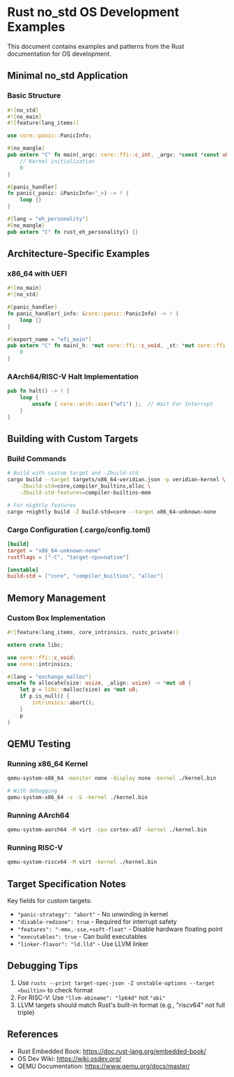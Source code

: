 # Rust no_std OS Development Examples

This document contains examples and patterns from the Rust documentation for OS development.

## Minimal no_std Application

### Basic Structure
```rust
#![no_std]
#![no_main]
#![feature(lang_items)]

use core::panic::PanicInfo;

#[no_mangle]
pub extern "C" fn main(_argc: core::ffi::c_int, _argv: *const *const u8) -> core::ffi::c_int {
    // Kernel initialization
    0
}

#[panic_handler]
fn panic(_panic: &PanicInfo<'_>) -> ! {
    loop {}
}

#[lang = "eh_personality"]
#[no_mangle]
pub extern "C" fn rust_eh_personality() {}
```

## Architecture-Specific Examples

### x86_64 with UEFI
```rust
#![no_main]
#![no_std]

#[panic_handler]
fn panic_handler(_info: &core::panic::PanicInfo) -> ! {
    loop {}
}

#[export_name = "efi_main"]
pub extern "C" fn main(_h: *mut core::ffi::c_void, _st: *mut core::ffi::c_void) -> usize {
    0
}
```

### AArch64/RISC-V Halt Implementation
```rust
pub fn halt() -> ! {
    loop {
        unsafe { core::arch::asm!("wfi") };  // Wait For Interrupt
    }
}
```

## Building with Custom Targets

### Build Commands
```bash
# Build with custom target and -Zbuild-std
cargo build --target targets/x86_64-veridian.json -p veridian-kernel \
    -Zbuild-std=core,compiler_builtins,alloc \
    -Zbuild-std-features=compiler-builtins-mem

# For nightly features
cargo +nightly build -Z build-std=core --target x86_64-unknown-none
```

### Cargo Configuration (.cargo/config.toml)
```toml
[build]
target = "x86_64-unknown-none"
rustflags = ["-C", "target-cpu=native"]

[unstable]
build-std = ["core", "compiler_builtins", "alloc"]
```

## Memory Management

### Custom Box Implementation
```rust
#![feature(lang_items, core_intrinsics, rustc_private)]

extern crate libc;

use core::ffi::c_void;
use core::intrinsics;

#[lang = "exchange_malloc"]
unsafe fn allocate(size: usize, _align: usize) -> *mut u8 {
    let p = libc::malloc(size) as *mut u8;
    if p.is_null() {
        intrinsics::abort();
    }
    p
}
```

## QEMU Testing

### Running x86_64 Kernel
```bash
qemu-system-x86_64 -monitor none -display none -kernel ./kernel.bin

# With debugging
qemu-system-x86_64 -s -S -kernel ./kernel.bin
```

### Running AArch64
```bash
qemu-system-aarch64 -M virt -cpu cortex-a57 -kernel ./kernel.bin
```

### Running RISC-V
```bash
qemu-system-riscv64 -M virt -kernel ./kernel.bin
```

## Target Specification Notes

Key fields for custom targets:
- `"panic-strategy": "abort"` - No unwinding in kernel
- `"disable-redzone": true` - Required for interrupt safety
- `"features": "-mmx,-sse,+soft-float"` - Disable hardware floating point
- `"executables": true` - Can build executables
- `"linker-flavor": "ld.lld"` - Use LLVM linker

## Debugging Tips

1. Use `rustc --print target-spec-json -Z unstable-options --target <builtin>` to check format
2. For RISC-V: Use `"llvm-abiname": "lp64d"` not `"abi"`
3. LLVM targets should match Rust's built-in format (e.g., "riscv64" not full triple)

## References

- Rust Embedded Book: https://doc.rust-lang.org/embedded-book/
- OS Dev Wiki: https://wiki.osdev.org/
- QEMU Documentation: https://www.qemu.org/docs/master/